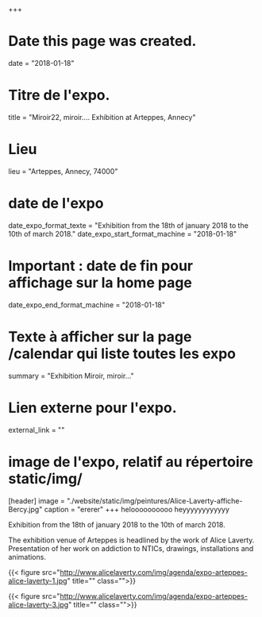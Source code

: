 +++
# Date this page was created.
date = "2018-01-18"
# Titre de l'expo.
title = "Miroir22, miroir.... Exhibition at Arteppes, Annecy"
# Lieu
lieu = "Arteppes, Annecy, 74000"
# date de l'expo
date_expo_format_texte = "Exhibition from the 18th of january 2018 to the 10th of march 2018."
date_expo_start_format_machine = "2018-01-18"
# Important : date de fin pour affichage sur la home page
date_expo_end_format_machine = "2018-01-18"
# Texte à afficher sur la page /calendar qui liste toutes les expo
summary = "Exhibition Miroir, miroir..."
# Lien externe pour l'expo.
external_link = ""
# image de l'expo, relatif au répertoire static/img/
[header]
image = "./website/static/img/peintures/Alice-Laverty-affiche-Bercy.jpg"
caption = "ererer"
+++
heloooooooooo
heyyyyyyyyyyyy

Exhibition from the 18th of january 2018 to the 10th of march 2018.

The exhibition venue of Arteppes is headlined by the work of Alice Laverty. Presentation of her work on addiction to NTICs, drawings, installations and animations.

{{< figure src="http://www.alicelaverty.com/img/agenda/expo-arteppes-alice-laverty-1.jpg" title="" class="">}}

{{< figure src="http://www.alicelaverty.com/img/agenda/expo-arteppes-alice-laverty-3.jpg" title="" class="">}}


















